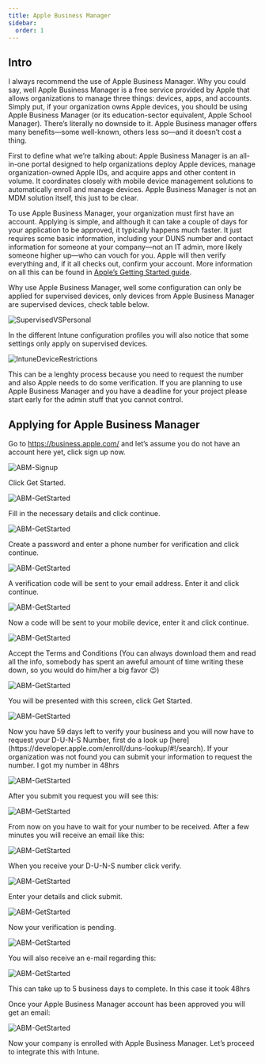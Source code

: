 ```yaml
---
title: Apple Business Manager
sidebar:
  order: 1
---
```



## Intro

I always recommend the use of Apple Business Manager. Why you could say, well Apple Business Manager is a free service provided by Apple that allows organizations to manage three things: devices, apps, and accounts. Simply put, if your organization owns Apple devices, you should be using Apple Business Manager (or its education-sector equivalent, Apple School Manager). There’s literally no downside to it. Apple Business manager offers many benefits—some well-known, others less so—and it doesn’t cost a thing.

First to define what we’re talking about: Apple Business Manager is an all-in-one portal designed to help organizations deploy Apple devices, manage organization-owned Apple IDs, and acquire apps and other content in volume. It coordinates closely with mobile device management solutions to automatically enroll and manage devices. Apple Business Manager is not an MDM solution itself, this just to be clear.

To use Apple Business Manager, your organization must first have an account. Applying is simple, and although it can take a couple of days for your application to be approved, it typically happens much faster. It just requires some basic information, including your DUNS number and contact information for someone at your company—not an IT admin, more likely someone higher up—who can vouch for you. Apple will then verify everything and, if it all checks out, confirm your account. More information on all this can be found in [Apple’s Getting Started guide](https://www.apple.com/business/docs/site/Apple_Business_Manager_Getting_Started_Guide.pdf).

Why use Apple Business Manager, well some configuration can only be applied for supervised devices, only devices from Apple Business Manager are supervised devices, check table below.


![SupervisedVSPersonal](/src/assets/CompleteGuide/image-165.webp)

In the different Intune configuration profiles you will also notice that some settings only apply on supervised devices.

![IntuneDeviceRestrictions](/src/assets/CompleteGuide/image-166.webp)

<Aside>
This can be a lenghty process because you need to request the number and also Apple needs to do some verification. If you are planning to use Apple Business Manager and you have a deadline for your project please start early for the admin stuff that you cannot control.
</Aside>

## Applying for Apple Business Manager

Go to https://business.apple.com/ and let’s assume you do not have an account here yet, click sign up now.

![ABM-Signup](/src/assets/CompleteGuide/image-88.webp)

Click Get Started.

![ABM-GetStarted](/src/assets/CompleteGuide/image-89.webp)

Fill in the necessary details and click continue.

![ABM-GetStarted](/src/assets/CompleteGuide/image-90.webp)

Create a password and enter a phone number for verification and click continue.

![ABM-GetStarted](/src/assets/CompleteGuide/image-102.webp)

A verification code will be sent to your email address. Enter it and click continue.

![ABM-GetStarted](/src/assets/CompleteGuide/image-95.webp)

Now a code will be sent to your mobile device, enter it and click continue.

![ABM-GetStarted](/src/assets/CompleteGuide/image-94.webp)

Accept the Terms and Conditions (You can always download them and read all the info, somebody has spent an aweful amount of time writing these down, so you would do him/her a big favor 😉)

![ABM-GetStarted](/src/assets/CompleteGuide/image-96.webp)

You will be presented with this screen, click  Get Started.

![ABM-GetStarted](/src/assets/CompleteGuide/image-98.webp)

<Aside>
Now you have 59 days left to verify your business and you will now have to request your D-U-N-S Number, first do a look up [here](https://developer.apple.com/enroll/duns-lookup/#!/search). If your organization was not found you can submit your information to request the number. I got my number in 48hrs
</Aside>

![ABM-GetStarted](/src/assets/CompleteGuide/image-99.webp)

After you submit you request you will see this:

![ABM-GetStarted](/src/assets/CompleteGuide/image-100.webp)

From now on you have to wait for your number to be received. After a few minutes you will receive an email like this:

![ABM-GetStarted](/src/assets/CompleteGuide/image-101.webp)

When you receive your D-U-N-S number click verify.

![ABM-GetStarted](/src/assets/CompleteGuide/image-103.webp)

Enter your details and click submit.

![ABM-GetStarted](/src/assets/CompleteGuide/image-106.webp)

Now your verification is pending.

![ABM-GetStarted](/src/assets/CompleteGuide/image-105.webp)

You will also receive an e-mail regarding this:

![ABM-GetStarted](/src/assets/CompleteGuide/image-107.webp)

<Aside>
This can take up to 5 business days to complete. In this case it took 48hrs
</Aside>

Once your Apple Business Manager account has been approved you will get an email:

![ABM-GetStarted](/src/assets/CompleteGuide/image-129.webp)

Now your company is enrolled with Apple Business Manager. Let’s proceed to integrate this with Intune.